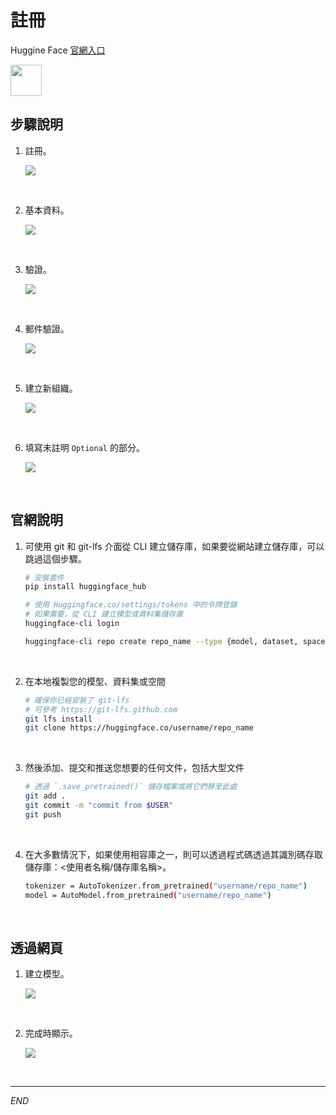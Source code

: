 # 註冊

Huggine Face [官網入口](https://huggingface.co/)

<img src="images/img_09.png" width="050px" />

<br>

## 步驟說明

1. 註冊。

    ![](images/img_01.png)

<br>

2. 基本資料。

    ![](images/img_02.png)

<br>

3. 驗證。

    ![](images/img_03.png)

<br>

4. 郵件驗證。

    ![](images/img_05.png)

<br>

5. 建立新組織。

    ![](images/img_06.png)

<br>

6. 填寫未註明 `Optional` 的部分。

    ![](images/img_07.png)

<br>

## 官網說明

1. 可使用 git 和 git-lfs 介面從 CLI 建立儲存庫，如果要從網站建立儲存庫，可以跳過這個步驟。

    ```bash
    # 安裝套件
    pip install huggingface_hub

    # 使用 Huggingface.co/settings/tokens 中的令牌登錄
    # 如果需要，從 CLI 建立模型或資料集儲存庫
    huggingface-cli login

    huggingface-cli repo create repo_name --type {model, dataset, space}
    ```

<br>

2. 在本地複製您的模型、資料集或空間

    ```bash
    # 確保你已經安裝了 git-lfs
    # 可參考 https://git-lfs.github.com
    git lfs install
    git clone https://huggingface.co/username/repo_name
    ```

<br>

3. 然後添加、提交和推送您想要的任何文件，包括大型文件

    ```bash
    # 透過 `.save_pretrained()` 儲存檔案或將它們移至此處
    git add .
    git commit -m "commit from $USER"
    git push
    ```

<br>

4. 在大多數情況下，如果使用相容庫之一，則可以透過程式碼透過其識別碼存取儲存庫：<使用者名稱/儲存庫名稱>。

    ```bash
    tokenizer = AutoTokenizer.from_pretrained("username/repo_name")
    model = AutoModel.from_pretrained("username/repo_name")
    ```

<br>

## 透過網頁

1. 建立模型。

    ![](images/img_04.png)

<br>

2. 完成時顯示。

    ![](images/img_08.png)

<br>

___

_END_